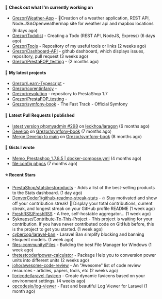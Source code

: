 #### 👷 Check out what I'm currently working on

- [Grezor/Weather-App](https://github.com/Grezor/Weather-App) - 🔆Creation of a weather application, REST API, Node.JS❄️Openweathermap site for weather api and mapbox locations (6 days ago)
- [Grezor/Todolist](https://github.com/Grezor/Todolist) - Creating a Todo (REST API, NodeJS, Express) (6 days ago)
- [Grezor/Tools](https://github.com/Grezor/Tools) - Repository of my useful tools or links (2 weeks ago)
- [Grezor/Dashboard-API](https://github.com/Grezor/Dashboard-API) - github dashboard, which displays issues, repository, pull request (3 weeks ago)
- [Grezor/PrestaFOP_testing](https://github.com/Grezor/PrestaFOP_testing) -  (2 months ago)

#### 🌱 My latest projects

- [Grezor/Learn-Typescript](https://github.com/Grezor/Learn-Typescript) - 
- [Grezor/corentinfarcy](https://github.com/Grezor/corentinfarcy) - 
- [Grezor/revolution](https://github.com/Grezor/revolution) - repository to PrestaShop 1.7
- [Grezor/PrestaFOP_testing](https://github.com/Grezor/PrestaFOP_testing) - 
- [Grezor/symfony-book](https://github.com/Grezor/symfony-book) - The Fast Track - Official Symfony

#### 🔨 Latest Pull Requests I published

- [latest version phpmyadmin #298](https://github.com/leokhoa/laragon/pull/299) on [leokhoa/laragon](https://github.com/leokhoa/laragon) (6 months ago)
- [Develop](https://github.com/Grezor/symfony-book/pull/2) on [Grezor/symfony-book](https://github.com/Grezor/symfony-book) (7 months ago)
- [Merge Develop to main](https://github.com/Grezor/symfony-book/pull/1) on [Grezor/symfony-book](https://github.com/Grezor/symfony-book) (8 months ago)

#### 📓 Gists I wrote

- [Memo_Prestashop_1.7.8.5 | docker-compose.yml](https://gist.github.com/eb78b378ed9f40780dc077b361ead337) (4 months ago)
- [file config phpcs](https://gist.github.com/27d8a6056d2e171aed20c26699439861) (7 months ago)

#### ⭐ Recent Stars

- [PrestaShop/statsbestproducts](https://github.com/PrestaShop/statsbestproducts) - Adds a list of the best-selling products to the Stats dashboard. (1 day ago)
- [DenverCoder1/github-readme-streak-stats](https://github.com/DenverCoder1/github-readme-streak-stats) - 🔥 Stay motivated and show off your contribution streak! 🌟 Display your total contributions, current streak, and longest streak on your GitHub profile README (1 week ago)
- [FreshRSS/FreshRSS](https://github.com/FreshRSS/FreshRSS) - A free, self-hostable aggregator… (1 week ago)
- [Syknapse/Contribute-To-This-Project](https://github.com/Syknapse/Contribute-To-This-Project) - This project is waiting for your contribution. If you have never contributed code on GitHub before, this is the project to get you started. (1 week ago)
- [cybercog/laravel-ban](https://github.com/cybercog/laravel-ban) - Laravel Ban simplify blocking and banning Eloquent models. (1 week ago)
- [files-community/Files](https://github.com/files-community/Files) - Building the best File Manager for Windows (1 week ago)
- [thetestcoder/power-calculator](https://github.com/thetestcoder/power-calculator) - Package Help you to conversion power units into different units (2 weeks ago)
- [joho/awesome-code-review](https://github.com/joho/awesome-code-review) - An &#34;Awesome&#34; list of code review resources - articles, papers, tools, etc (2 weeks ago)
- [lloricode/laravel-favicon](https://github.com/lloricode/laravel-favicon) - Create dynamic favicons based on your environment settings. (4 weeks ago)
- [opcodesio/log-viewer](https://github.com/opcodesio/log-viewer) - Fast and beautiful Log Viewer for Laravel (1 month ago)
